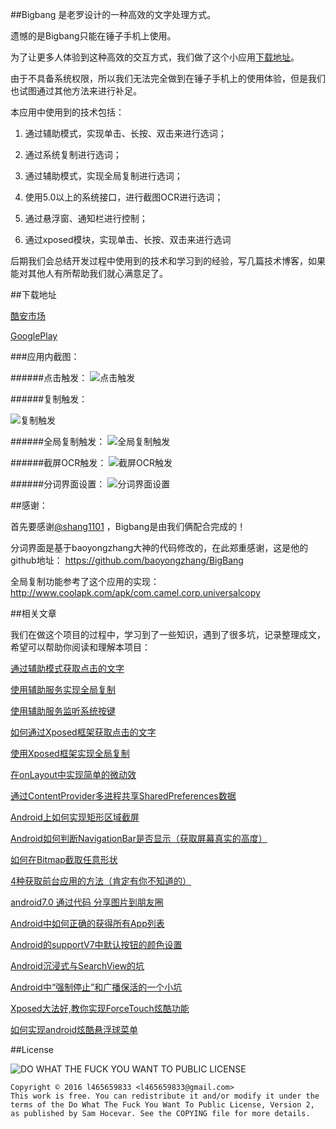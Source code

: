 ##Bigbang 是老罗设计的一种高效的文字处理方式。

遗憾的是Bigbang只能在锤子手机上使用。

为了让更多人体验到这种高效的交互方式，我们做了这个小应用[下载地址](http://www.coolapk.com/apk/com.forfan.bigbang)。

由于不具备系统权限，所以我们无法完全做到在锤子手机上的使用体验，但是我们也试图通过其他方法来进行补足。

本应用中使用到的技术包括：

1. 通过辅助模式，实现单击、长按、双击来进行选词；

2. 通过系统复制进行选词；

3. 通过辅助模式，实现全局复制进行选词；

4. 使用5.0以上的系统接口，进行截图OCR进行选词；

5. 通过悬浮窗、通知栏进行控制；

6. 通过xposed模块，实现单击、长按、双击来进行选词


后期我们会总结开发过程中使用到的技术和学习到的经验，写几篇技术博客，如果能对其他人有所帮助我们就心满意足了。

##下载地址

[酷安市场](http://www.coolapk.com/apk/com.forfan.bigbang )

[GooglePlay](https://play.google.com/store/apps/details?id=com.forfan.bigbang)


###应用内截图：

######点击触发：
![点击触发](https://raw.githubusercontent.com/l465659833/Bigbang/master/gif/click.gif)

######复制触发：

![复制触发](https://raw.githubusercontent.com/l465659833/Bigbang/master/gif/copy.gif)

######全局复制触发：
![全局复制触发](https://raw.githubusercontent.com/l465659833/Bigbang/master/gif/ucopy.gif)


######截屏OCR触发：
![截屏OCR触发](https://raw.githubusercontent.com/l465659833/Bigbang/master/gif/ocr.gif)


######分词界面设置：
![分词界面设置](https://raw.githubusercontent.com/l465659833/Bigbang/master/gif/setting.gif)






##感谢：


首先要感谢[@shang1101](https://github.com/shang1101) ，Bigbang是由我们俩配合完成的！

分词界面是基于baoyongzhang大神的代码修改的，在此郑重感谢，这是他的github地址： https://github.com/baoyongzhang/BigBang 

全局复制功能参考了这个应用的实现：http://www.coolapk.com/apk/com.camel.corp.universalcopy


##相关文章


我们在做这个项目的过程中，学习到了一些知识，遇到了很多坑，记录整理成文，希望可以帮助你阅读和理解本项目：

[通过辅助模式获取点击的文字](http://www.jianshu.com/p/60758b3f2c7c)

[使用辅助服务实现全局复制](http://www.jianshu.com/p/c34cbef4d68e)

[使用辅助服务监听系统按键](http://www.jianshu.com/p/03904692b76b)

[如何通过Xposed框架获取点击的文字](http://www.jianshu.com/p/d7083c6e83bb)

[使用Xposed框架实现全局复制](http://www.jianshu.com/p/9dda421d23e4)

[在onLayout中实现简单的微动效](http://www.jianshu.com/p/93463ab36df9)

[通过ContentProvider多进程共享SharedPreferences数据](http://www.jianshu.com/p/bdebf741221e)

[Android上如何实现矩形区域截屏](http://www.jianshu.com/p/0462dae4c808)

[Android如何判断NavigationBar是否显示（获取屏幕真实的高度）](http://www.jianshu.com/p/84d951b3f079)

[如何在Bitmap截取任意形状](http://www.jianshu.com/p/d64cf9f69d05)

[4种获取前台应用的方法（肯定有你不知道的）](http://www.jianshu.com/p/a513accd40cd)

[android7.0 通过代码 分享图片到朋友圈](http://www.jianshu.com/p/5b0e0310d93f)

[Android中如何正确的获得所有App列表](http://www.jianshu.com/p/aee07cbb0cae)

[Android的supportV7中默认按钮的颜色设置](http://www.jianshu.com/p/98214d31318d)

[Android沉浸式与SearchView的坑](http://www.jianshu.com/p/f5d6bf2fc634)

[Android中“强制停止”和广播保活的一个小坑](http://www.jianshu.com/p/c632f5de465f)

[Xposed大法好,教你实现ForceTouch炫酷功能](http://www.jianshu.com/p/e7ea5e3bdb47)

[如何实现android炫酷悬浮球菜单](http://www.jianshu.com/p/56abca9fb592)


##License


![DO WHAT THE FUCK YOU WANT TO PUBLIC LICENSE](http://www.wtfpl.net/wp-content/uploads/2012/12/logo-220x1601.png)


```
Copyright © 2016 l465659833 <l465659833@gmail.com>
This work is free. You can redistribute it and/or modify it under the
terms of the Do What The Fuck You Want To Public License, Version 2,
as published by Sam Hocevar. See the COPYING file for more details.

```
